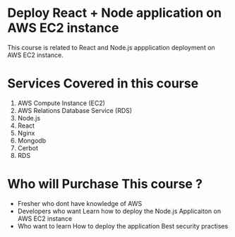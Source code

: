 # Deploy React + Node application on AWS EC2 instance
This course is related to React and Node.js appplication deployment on AWS EC2 instance.


# Services Covered in this course
1. AWS Compute Instance (EC2)
2. AWS Relations Database Service (RDS)
3. Node.js 
4. React
5. Nginx
6. Mongodb
7. Cerbot
8. RDS

# Who will Purchase This course ?
- Fresher who dont have knowledge of AWS 
- Developers who want Learn how to deploy the Node.js Applicaiton on AWS EC2 instance
- Who want to learn How to deploy the application Best security practises

